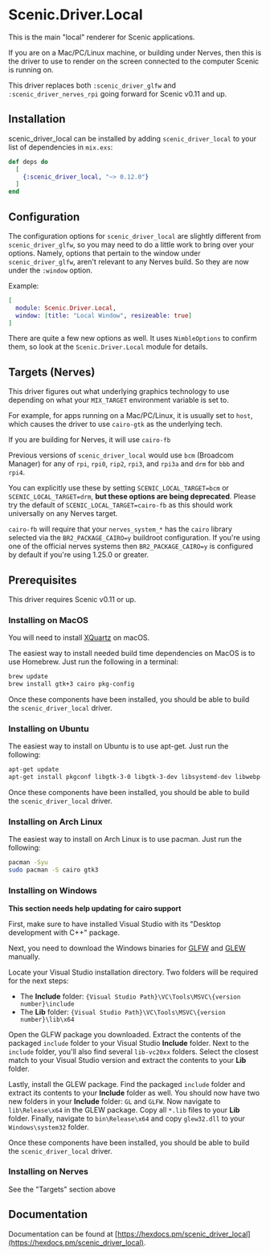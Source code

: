 # Scenic.Driver.Local

This is the main "local" renderer for Scenic applications.

If you are on a Mac/PC/Linux machine, or building under Nerves, then this is the driver to use to render on the screen connected to the computer Scenic is running on.

This driver replaces both `:scenic_driver_glfw` and `:scenic_driver_nerves_rpi` going forward for Scenic v0.11 and up.


## Installation

scenic_driver_local can be installed by adding `scenic_driver_local` to your
list of dependencies in `mix.exs`:

```elixir
def deps do
  [
    {:scenic_driver_local, "~> 0.12.0"}
  ]
end
```

## Configuration

The configuration options for `scenic_driver_local` are slightly different from `scenic_driver_glfw`, so you may need to do a little work to bring over your options. Namely, options that pertain to the window under `scenic_driver_glfw`, aren't relevant to any Nerves build. So they are now under the `:window` option.

Example:

```elixir
[
  module: Scenic.Driver.Local,
  window: [title: "Local Window", resizeable: true]
]
```

There are quite a few new options as well. It uses `NimbleOptions` to confirm them, so look at the `Scenic.Driver.Local` module for details.

## Targets (Nerves)

This driver figures out what underlying graphics technology to use depending on what your `MIX_TARGET` environment variable is set to.

For example, for apps running on a Mac/PC/Linux, it is usually set to `host`, which causes the driver to use `cairo-gtk` as the underlying tech.

If you are building for Nerves, it will use `cairo-fb`


Previous versions of `scenic_driver_local` would use `bcm` (Broadcom Manager) for any of `rpi`, `rpi0`, `rip2`, `rpi3`, and `rpi3a` and `drm` for `bbb` and `rpi4`.

You can explicitly use these by setting `SCENIC_LOCAL_TARGET=bcm` or `SCENIC_LOCAL_TARGET=drm`, **but these options are being deprecated**.
Please try the default of `SCENIC_LOCAL_TARGET=cairo-fb` as this should work universally on any Nerves target.

`cairo-fb` will require that your `nerves_system_*` has the `cairo` library
selected via the `BR2_PACKAGE_CAIRO=y` buildroot configuration. If you're using
one of the official nerves systems then `BR2_PACKAGE_CAIRO=y` is configured by
default if you're using 1.25.0 or greater.

## Prerequisites

This driver requires Scenic v0.11 or up.

### Installing on MacOS

You will need to install [XQuartz](https://www.xquartz.org/) on macOS.

The easiest way to install needed build time dependencies on MacOS is to use Homebrew. Just run the following in a terminal:

```bash
brew update
brew install gtk+3 cairo pkg-config
```

Once these components have been installed, you should be able to build the `scenic_driver_local` driver.

### Installing on Ubuntu

The easiest way to install on Ubuntu is to use apt-get. Just run the following:

```bash
apt-get update
apt-get install pkgconf libgtk-3-0 libgtk-3-dev libsystemd-dev libwebp-dev libzstd-dev
```

Once these components have been installed, you should be able to build the `scenic_driver_local` driver.

### Installing on Arch Linux

The easiest way to install on Arch Linux is to use pacman. Just run the following:


```bash
pacman -Syu
sudo pacman -S cairo gtk3
```

### Installing on Windows

**This section needs help updating for cairo support**

First, make sure to have installed Visual Studio with its "Desktop development with C++" package.

Next, you need to download the Windows binaries for [GLFW](https://www.glfw.org/download.html) and [GLEW](http://glew.sourceforge.net/index.html) manually.

Locate your Visual Studio installation directory. Two folders will be required for the next steps:

* The **Include** folder: `{Visual Studio Path}\VC\Tools\MSVC\{version number}\include`
* The **Lib** folder: `{Visual Studio Path}\VC\Tools\MSVC\{version number}\lib\x64`

Open the GLFW package you downloaded. Extract the contents of the packaged `include` folder to your Visual Studio **Include** folder. Next to the `include` folder, you'll also find several `lib-vc20xx` folders. Select the closest match to your Visual Studio version and extract the contents to your **Lib** folder.

Lastly, install the GLEW package. Find the packaged `include` folder and extract its contents to your **Include** folder as well. You should now have two new folders in your **Include** folder: `GL` and `GLFW`. Now navigate to `lib\Release\x64` in the GLEW package. Copy all `*.lib` files to your **Lib** folder. Finally, navigate to `bin\Release\x64` and copy `glew32.dll` to your `Windows\system32` folder.

Once these components have been installed, you should be able to build the `scenic_driver_local` driver.

### Installing on Nerves

See the "Targets" section above

## Documentation

Documentation can be found at [https://hexdocs.pm/scenic_driver_local](https://hexdocs.pm/scenic_driver_local).

